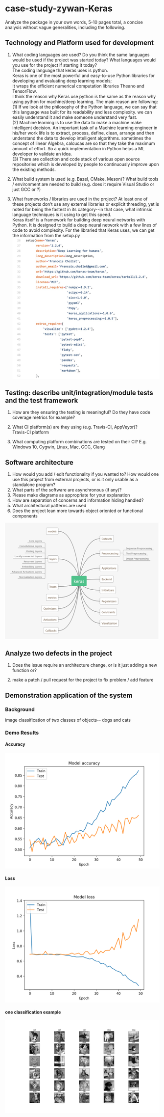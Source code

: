 # case-study-zywan-Keras    
Analyze the package in your own words, 5-10 pages total, a concise analysis without vague generalities, including the following.     
## Technology and Platform used for development
1. What coding languages are used? Do you think the same languages would be used if the project was started today? What languages would you use for the project if starting it today?        
The coding language that keras uses is python.        
Keras is one of the most powerful and easy-to-use Python libraries for developing and evaluating deep learning models;          
It wraps the efficient numerical computation libraries Theano and TensorFlow.        
I think the reason why Keras use python is the same as the reason why using python for machine/deep learning. The main reason are following:     
(1) If we look at the philosophy of the Python language, we can say that this language was built for its readability and less complexity. we can easily understand it and make someone understand very fast.           
(2) Machine learning is to use the data to make a machine make intelligent decision. An important task of a Machine learning engineer in his/her work life is to extract, process, define, clean, arrange and then understand the data to develop intelligent algorithms. sometimes the concept of linear Algebra, calcucas are so that they take the maximum amount of effort. So a quick implementation in Python helps a ML developer to validate an idea.           
(3) There are collection and code stack of various open source repositories which is developed by people to continuously improve upon the existing methods.         

2. What build system is used (e.g. Bazel, CMake, Meson)? What build tools / environment are needed to build (e.g. does it require Visual Studio or just GCC or ?)        
 
 
3. What frameworks / libraries are used in the project? At least one of these projects don’t use any external libraries or explicit threading, yet is noted for being the fastest in its category--in that case, what intrinsic language techniques is it using to get this speed.     
Keras itself is a framework for building deep neural networks with Python. It is designed to build a deep neural network with a few lines of code to avoid complexity.
For the libraried that Keras uses, we can get the information from the setup.py
![requirement](setup.jpg)


## Testing: describe unit/integration/module tests and the test framework
1. How are they ensuring the testing is meaningful? Do they have code coverage metrics for example?      


2. What CI platform(s) are they using (e.g. Travis-CI, AppVeyor)?     
Travis-CI platform

3. What computing platform combinations are tested on their CI? E.g. Windows 10, Cygwin, Linux, Mac, GCC, Clang     

## Software architecture

1. How would you add / edit functionality if you wanted to? How would one use this project from external projects, or is it only usable as a standalone program?       
2. What parts of the software are asynchronous (if any)?    
3. Please make diagrams as appropriate for your explanation        
4. How are separation of concerns and information hiding handled?        
5. What architectural patterns are used         
6. Does the project lean more towards object oriented or functional components    

![achitecture](diagram.png)

## Analyze two defects in the project
1. Does the issue require an architecture change, or is it just adding a new function or?      

2. make a patch / pull request for the project to fix problem / add feature      

## Demonstration application of the system   
### Background
image classification of two classes of objects-- dogs and cats    
### Demo Results
#### Accuracy
![Image](Accuracy.png)
#### Loss
![Image](loss.png)
#### one classification example
![Image](result.png)
